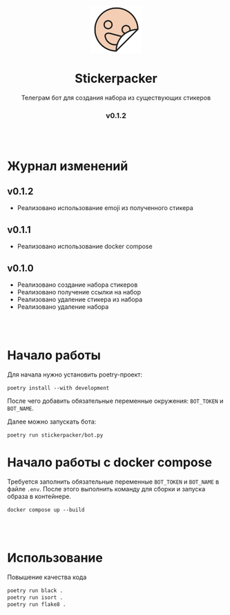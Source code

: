 <br>
<br>

<div align=center>
    <img src="docs/logo.svg" width=120>
    <h1>Stickerpacker</h1>
    <p>Телеграм бот для создания набора из существующих стикеров</p>
    <h3>v0.1.2</h3>
</div>

<br>
<br>

# Журнал изменений

## v0.1.2
- Реализовано использование emoji из полученного стикера

## v0.1.1
- Реализовано использование docker compose

## v0.1.0
- Реализовано создание набора стикеров
- Реализовано получение ссылки на набор
- Реализовано удаление стикера из набора
- Реализовано удаление набора

<br>
<br>

# Начало работы
Для начала нужно установить poetry-проект:
```
poetry install --with development
```

После чего добавить обязательные переменные окружения: `BOT_TOKEN` и `BOT_NAME`.

Далее можно запускать бота:
```
poetry run stickerpacker/bot.py
```

# Начало работы с docker compose
Требуется заполнить обязательные переменные `BOT_TOKEN` и `BOT_NAME` в файле `.env`.
После этого выполнить команду для сборки и запуска образа в контейнере.
```
docker compose up --build
``` 

<br>
<br>

# Использование
Повышение качества кода
```
poetry run black .
poetry run isort .
poetry run flake8 .
```
